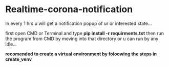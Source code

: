 # Realtime-corona-notification
In every 1 hrs u will get a notification popup of ur or interested state...


first open CMD or Terminal and type **pip install -r requirments.txt**
then run the program from CMD by moving into that directory or u can run by any idle...


**recomended to create a virtual environment by foloowing the steps in create_venv**
